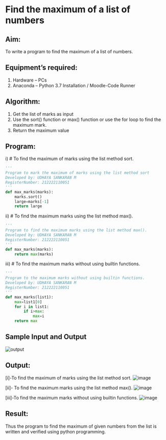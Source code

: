 # Find the maximum of a list of numbers
## Aim:
To write a program to find the maximum of a list of numbers.
## Equipment’s required:
1.	Hardware – PCs
2.	Anaconda – Python 3.7 Installation / Moodle-Code Runner
## Algorithm:
1.	Get the list of marks as input
2.	Use the sort() function or max() function or use the for loop to find the maximum mark.
3.	Return the maximum value
## Program:

i)	# To find the maximum of marks using the list method sort.
```Python
''' 
Program to mark the maximum of marks using the list method sort
Developed by: UDHAYA SANKARAN M
RegisterNumber: 212222110051
'''
def max_marks(marks):
    marks.sort()
    large=marks[-1]
    return large
```

ii)	# To find the maximum marks using the list method max().
```Python
''' 
Program to find the maximum marks using the list method max().
Developed by: UDHAYA SANKARAN M
RegisterNumber: 212222110051
'''
def max_marks(marks):
    return max(marks)
```

iii) # To find the maximum marks without using builtin functions.
```Python
''' 
Program to the maximum marks without using builtin functions.
Developed by: UDHAYA SANKARAN M
RegisterNumber: 212222110051
'''
def max_marks(list1):
    max=list1[0]
    for i in list1:
        if i>max:
            max=i
    return max
```
## Sample Input and Output
![output](./img/max_marks1.jpg) 

## Output:
[i]-To find the maximum of marks using the list method sort.
![image](https://github.com/Udhayasankaran04/FindMaximum/assets/119393933/f0c136fa-ebe3-437d-bcad-ebc41a772c0a)

[ii]- To find the maximum marks using the list method max().
![image](https://github.com/Udhayasankaran04/FindMaximum/assets/119393933/f5a595da-c6a5-4975-8a62-a657674c70c3)

[iii]-To find the maximum marks without using builtin functions.
![image](https://github.com/Udhayasankaran04/FindMaximum/assets/119393933/e9619008-9d59-4ee5-82ee-6b6545c71fe4)

## Result:
Thus the program to find the maximum of given numbers from the list is written and verified using python programming.
